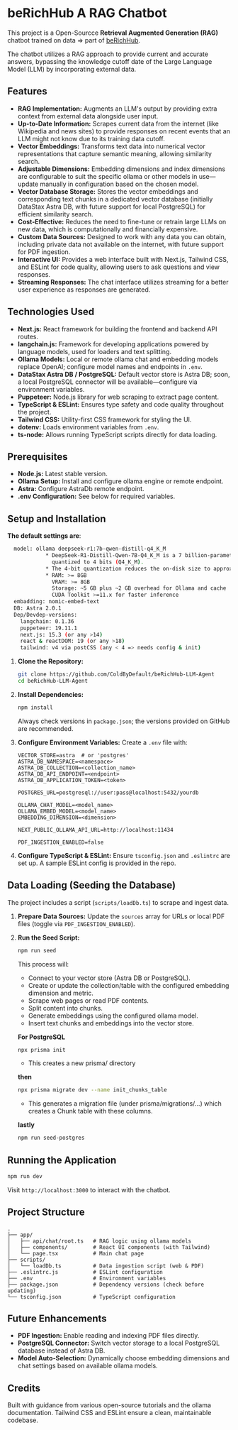 # beRichHub A RAG Chatbot

This project is a Open-Sourcce **Retrieval Augmented Generation (RAG)** chatbot trained on data => part of [beRichHub](https://www.coldbydefault.com/berichHub).

The chatbot utilizes a RAG approach to provide current and accurate answers, bypassing the knowledge cutoff date of the Large Language Model (LLM) by incorporating external data.


## Features

* **RAG Implementation:** Augments an LLM's output by providing extra context from external data alongside user input.
* **Up-to-Date Information:** Scrapes current data from the internet (like Wikipedia and news sites) to provide responses on recent events that an LLM might not know due to its training data cutoff.
* **Vector Embeddings:** Transforms text data into numerical vector representations that capture semantic meaning, allowing similarity search.
* **Adjustable Dimensions:** Embedding dimensions and index dimensions are configurable to suit the specific ollama or other models in use—update manually in configuration based on the chosen model.
* **Vector Database Storage:** Stores the vector embeddings and corresponding text chunks in a dedicated vector database (initially DataStax Astra DB, with future support for local PostgreSQL) for efficient similarity search.
* **Cost-Effective:** Reduces the need to fine-tune or retrain large LLMs on new data, which is computationally and financially expensive.
* **Custom Data Sources:** Designed to work with any data you can obtain, including private data not available on the internet, with future support for PDF ingestion.
* **Interactive UI:** Provides a web interface built with Next.js, Tailwind CSS, and ESLint for code quality, allowing users to ask questions and view responses.
* **Streaming Responses:** The chat interface utilizes streaming for a better user experience as responses are generated.

## Technologies Used

* **Next.js:** React framework for building the frontend and backend API routes.
* **langchain.js:** Framework for developing applications powered by language models, used for loaders and text splitting.
* **Ollama Models:** Local or remote ollama chat and embedding models replace OpenAI; configure model names and endpoints in `.env`.
* **DataStax Astra DB / PostgreSQL:** Default vector store is Astra DB; soon, a local PostgreSQL connector will be available—configure via environment variables.
* **Puppeteer:** Node.js library for web scraping to extract page content.
* **TypeScript & ESLint:** Ensures type safety and code quality throughout the project.
* **Tailwind CSS:** Utility-first CSS framework for styling the UI.
* **dotenv:** Loads environment variables from `.env`.
* **ts-node:** Allows running TypeScript scripts directly for data loading.

## Prerequisites

* **Node.js:** Latest stable version.
* **Ollama Setup:** Install and configure ollama engine or remote endpoint.
* **Astra:** Configure AstraDb remote endpoint.
* **.env Configuration:** See below for required variables.

## Setup and Installation
**The default settings are**:
```bash
  model: ollama deepseek-r1:7b-qwen-distill-q4_K_M 
            * DeepSeek-R1-Distill-Qwen-7B-Q4_K_M is a 7 billion-parameter distilled reasoning model
              quantized to 4 bits (Q4_K_M).
            * The 4-bit quantization reduces the on-disk size to approximately 4.68 GB.
            * RAM: >= 8GB
              VRAM: >= 8GB
              Storage: ~5 GB plus ~2 GB overhead for Ollama and cache
              CUDA Toolkit >=11.x for faster inference
  embadding: nomic-embed-text
  DB: Astra 2.0.1
  Dep/Devdep-versions:
    langchain: 0.1.36
    puppeteer: 19.11.1
    next.js: 15.3 (or any >14)
    react & reactDOM: 19 (or any >18)
    tailwind: v4 via postCSS (any < 4 => needs config & init)
```

1. **Clone the Repository:**

   ```bash
   git clone https://github.com/ColdByDefault/beRichHub-LLM-Agent
   cd beRichHub-LLM-Agent
   ```
2. **Install Dependencies:**

   ```bash
   npm install
   ```

   Always check versions in `package.json`; the versions provided on GitHub are recommended.
3. **Configure Environment Variables:** Create a `.env` file with:

   ```dotenv
   VECTOR_STORE=astra  # or 'postgres'
   ASTRA_DB_NAMESPACE=<namespace>
   ASTRA_DB_COLLECTION=<collection_name>
   ASTRA_DB_API_ENDPOINT=<endpoint>
   ASTRA_DB_APPLICATION_TOKEN=<token>

   POSTGRES_URL=postgresql://user:pass@localhost:5432/yourdb

   OLLAMA_CHAT_MODEL=<model_name>
   OLLAMA_EMBED_MODEL=<model_name>
   EMBEDDING_DIMENSION=<dimension>

   NEXT_PUBLIC_OLLAMA_API_URL=http://localhost:11434

   PDF_INGESTION_ENABLED=false
   ```
4. **Configure TypeScript & ESLint:** Ensure `tsconfig.json` and `.eslintrc` are set up. A sample ESLint config is provided in the repo.

## Data Loading (Seeding the Database)

The project includes a script (`scripts/loadDb.ts`) to scrape and ingest data.

1. **Prepare Data Sources:** Update the `sources` array for URLs or local PDF files (toggle via `PDF_INGESTION_ENABLED`).
2. **Run the Seed Script:**

   ```bash
   npm run seed
   ```

   This process will:

   * Connect to your vector store (Astra DB or PostgreSQL).
   * Create or update the collection/table with the configured embedding dimension and metric.
   * Scrape web pages or read PDF contents.
   * Split content into chunks.
   * Generate embeddings using the configured ollama model.
   * Insert text chunks and embeddings into the vector store.

   **For PostgreSQL**
   
   ```bash
   npx prisma init
   ```
   - This creates a new prisma/ directory

   **then**

   ```bash
   npx prisma migrate dev --name init_chunks_table
   ```
   - This generates a migration file (under prisma/migrations/…) which creates a Chunk table with these columns.

   **lastly**

   ```bash
   npm run seed-postgres
   ```


## Running the Application

```bash
npm run dev
```

Visit `http://localhost:3000` to interact with the chatbot.

## Project Structure

```
.​
├── app/
│   ├── api/chat/root.ts   # RAG logic using ollama models
│   ├── components/        # React UI components (with Tailwind)
│   └── page.tsx           # Main chat page
├── scripts/
│   └── loadDb.ts          # Data ingestion script (web & PDF)
├── .eslintrc.js           # ESLint configuration
├── .env                   # Environment variables
├── package.json           # Dependency versions (check before updating)
└── tsconfig.json          # TypeScript configuration
```

## Future Enhancements

* **PDF Ingestion:** Enable reading and indexing PDF files directly.
* **PostgreSQL Connector:** Switch vector storage to a local PostgreSQL database instead of Astra DB.
* **Model Auto-Selection:** Dynamically choose embedding dimensions and chat settings based on available ollama models.

## Credits

Built with guidance from various open-source tutorials and the ollama documentation. Tailwind CSS and ESLint ensure a clean, maintainable codebase.
